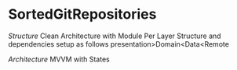 # SortedGitRepositories

*Structure*
Clean Architecture with Module Per Layer Structure and dependencies setup as follows presentation>Domain<Data<Remote

*Architecture*
MVVM with States 
